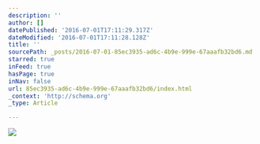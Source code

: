 ```yaml
---
description: ''
author: []
datePublished: '2016-07-01T17:11:29.317Z'
dateModified: '2016-07-01T17:11:28.128Z'
title: ''
sourcePath: _posts/2016-07-01-85ec3935-ad6c-4b9e-999e-67aaafb32bd6.md
starred: true
inFeed: true
hasPage: true
inNav: false
url: 85ec3935-ad6c-4b9e-999e-67aaafb32bd6/index.html
_context: 'http://schema.org'
_type: Article

---
```

![](https://the-grid-user-content.s3-us-west-2.amazonaws.com/c7bbdbf1-1934-4c4c-8ea6-7aecc7d88bff.jpg)